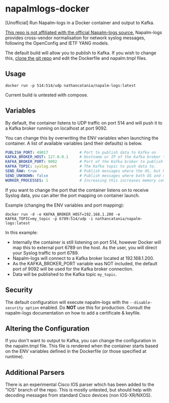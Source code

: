 # napalmlogs-docker
[Unofficial] Run Napalm-logs in a Docker container and output to Kafka.

[This repo is not affiliated with the official Napalm-logs source.](https://github.com/napalm-automation/napalm-logs)
Napalm-logs provides cross-vendor normalisation for network syslog messages, following the OpenConfig and IETF YANG models.


The default build will allow you to publish to Kafka. If you wish to change this, [clone the git repo](https://github.com/nathancatania/napalmlogs-docker) and edit the Dockerfile and napalm.tmpl files.

## Usage
```
docker run -p 514:514/udp nathancatania/napalm-logs:latest
```
Current build is untested with compose.

## Variables
By default, the container listens to UDP traffic on port 514 and will push it to a Kafka broker running on localhost at port 9092.

You can change this by overwriting the ENV variables when launching the container. A list of available variables (and their defaults) is below.
```yaml
PUBLISH_PORT: 49017              # Port to publish data to Kafka on
KAFKA_BROKER_HOST: 127.0.0.1     # Hostname or IP of the Kafka broker to publish to
KAFKA_BROKER_PORT: 9092          # Port of the Kafka broker to publish to
KAFKA_TOPIC: syslog.net          # The Kafka topic to push data to.
SEND_RAW: true                   # Publish messages where the OS, but NOT the message could be identified.
SEND_UNKNOWN: false              # Publish messages where both OS and message could not be identified.
WORKER_PROCESSES: 1              # Increasing this increases memory consumption but is better for higher loads.
```
If you want to change the port that the container listens on to receive Syslog data, you can alter the port mapping on container launch.

Example (changing the ENV variables and port mapping):
```
docker run -d -e KAFKA_BROKER_HOST=192.168.1.200 -e KAFKA_TOPIC=my_topic -p 6789:514/udp -i nathancatania/napalm-logs:latest
```
In this example:
- Internally the container is still listening on port 514, however Docker will map this to external port 6789 on the host. As the user, you will direct your Syslog traffic to port 6789.
- Napalm-logs will connect to a Kafka broker located at 192.168.1.200.
- As the KAFKA_BROKER_PORT variable was NOT included, the default port of 9092 will be used for the Kafka broker connection.
- Data will be published to the Kafka topic `my_topic`.


## Security
The default configuration will execute napalm-logs with the `--disable-security option` enabled.
Do __NOT__ use this for production. Consult the napalm-logs documentation on how to add a certificate & keyfile.

## Altering the Configuration
If you don't want to output to Kafka, you can change the configuration in the napalm.tmpl file. This file is rendered when the container starts based on the ENV variables defined in the Dockerfile (or those specified at runtime).

## Additional Parsers
There is an experimental Cisco IOS parser which has been added to the "IOS" branch of the repo. This is mostly untested, but should help with decoding messages from standard Cisco devices (non IOS-XR/NXOS).

